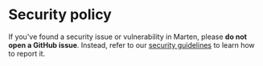 # Security policy

If you've found a security issue or vulnerability in Marten, please **do not open a GitHub issue**. Instead, refer to our [security guidelines](https://martenframework.com/docs/the-marten-project/contributing#about-security-issues) to learn how to report it.
